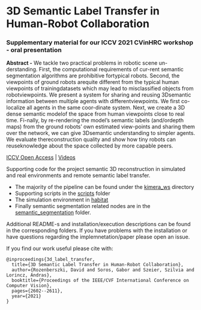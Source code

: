 # 3D Semantic Label Transfer in Human-Robot Collaboration
### Supplementary material for our ICCV 2021 CVinHRC workshop - oral presentation

**Abstract -** We  tackle  two  practical  problems  in  robotic  scene  un-derstanding.  First, the computational requirements of cur-rent semantic segmentation algorithms are prohibitive fortypical robots. Second, the viewpoints of ground robots arequite different from the typical human viewpoints of trainingdatasets which may lead to misclassified objects from robotviewpoints. We present a system for sharing and reusing 3Dsemantic information between multiple agents with differentviewpoints. We first co-localize all agents in the same coor-dinate system.  Next, we create a 3D dense semantic modelof the space from human viewpoints close to real time.  Fi-nally, by re-rendering the model’s semantic labels (and/ordepth maps) from the ground robots’ own estimated view-points and sharing them over the network, we can give 3Dsemantic understanding to simpler agents. We evaluate thereconstruction quality and show how tiny robots can reuseknowledge about the space collected by more capable peers.

[ICCV Open Access](https://openaccess.thecvf.com/content/ICCV2021W/CVinHRC/papers/Rozenberszki_3D_Semantic_Label_Transfer_in_Human-Robot_Collaboration_ICCVW_2021_paper.pdf) | [Videos](https://youtube.com/playlist?list=PLkDXKdUTX9GPjOI4yg7y5xhLEO53JQhze)

Supporting code for the project semantic 3D reconstruction in simulated and real environments and remote semantic label transfer.

- The majority of the pipeline can be found under the [kimera_ws](https://github.com/RozDavid/semantic_mapping/tree/master/kimera_ws) directory
- Supporting scripts in the [scripts](https://github.com/RozDavid/semantic_mapping/tree/master/scripts) folder
- The simulation environment in [habitat](https://github.com/RozDavid/semantic_mapping/tree/master/habitat) 
- Finally semantic segmentation related nodes are in the [semantic_segmentation](https://github.com/RozDavid/semantic_mapping/tree/master/semantic_segmentation) folder.

Additional README-s and installation/execution descriptions can be found in the corresponding folders. 
If you have problems with the installation or have questions regarding the implemnetation/paper please open an issue. 

If you find our work useful please cite with: 

```text
@inproceedings{3d_label_transfer,
  title={3D Semantic Label Transfer in Human-Robot Collaboration},
  author={Rozenberszki, David and Soros, Gabor and Szeier, Szilvia and Lorincz, Andras},
  booktitle={Proceedings of the IEEE/CVF International Conference on Computer Vision},
  pages={2602--2611},
  year={2021}
}
```  

